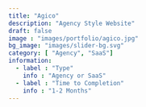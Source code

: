 ```yaml
---
title: "Agico"
description: "Agency Style Website"
draft: false
image : "images/portfolio/agico.jpg"
bg_image: "images/slider-bg.svg"
category: [ "Agency", "SaaS"]
information:
  - label : "Type"
    info : "Agency or SaaS"
  - label : "Time to Completion"
    info : "1-2 Months"
---
```


<!-- ## Title

  Further Description:
Lorem ipsum dolor sit amet, consectetur adipisicing elit. Quas officiis cumque, harum dicta necessitatibus
reprehenderit, delectus molestiae, impedit alias adipisci distinctio voluptas. Tempora modi amet voluptate
at provident soluta consequatur. -->
